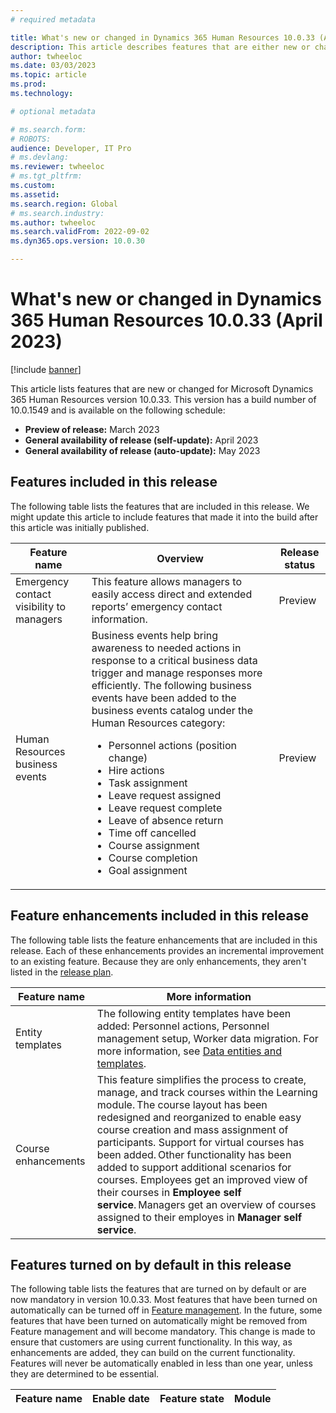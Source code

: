 ```yaml
---
# required metadata

title: What's new or changed in Dynamics 365 Human Resources 10.0.33 (April 2023)
description: This article describes features that are either new or changed in the Microsoft Dynamics 365 Human Resources version 10.0.33 preview release.
author: twheeloc
ms.date: 03/03/2023
ms.topic: article
ms.prod: 
ms.technology: 

# optional metadata

# ms.search.form: 
# ROBOTS: 
audience: Developer, IT Pro
# ms.devlang: 
ms.reviewer: twheeloc
# ms.tgt_pltfrm: 
ms.custom: 
ms.assetid: 
ms.search.region: Global
# ms.search.industry: 
ms.author: twheeloc
ms.search.validFrom: 2022-09-02 
ms.dyn365.ops.version: 10.0.30

---
```


# What's new or changed in Dynamics 365 Human Resources 10.0.33 (April 2023)

[!include [banner](../../includes/preview-banner.md)]

This article lists features that are new or changed for Microsoft Dynamics 365 Human Resources version 10.0.33. This version has a build number of 10.0.1549 and is 
available on the following schedule:

- **Preview of release:** March 2023
- **General availability of release (self-update):** April 2023
- **General availability of release (auto-update):** May 2023

## Features included in this release

The following table lists the features that are included in this release. We might update this article to include features that made it into the build after this 
article was initially published.

| Feature name | Overview | Release status |
|----|----|----|
|Emergency contact visibility to managers| This feature allows managers to easily access direct and extended reports’ emergency contact information. |  Preview|
|Human Resources business events | Business events help bring awareness to needed actions in response to a critical business data trigger and manage responses more efficiently. The following business events have been added to the business events catalog under the Human Resources category:<ul><li>Personnel actions (position change)</li><li>Hire actions</li><li>Task assignment</li><li>Leave request assigned</li><li>Leave request complete</li><li>Leave of absence return</li><li>Time off cancelled</li><li>Course assignment</li><li>Course completion</li><li>Goal assignment</li></ul>| Preview|

## Feature enhancements included in this release

The following table lists the feature enhancements that are included in this release. Each of these enhancements provides an incremental improvement to an existing 
feature. Because they are only enhancements, they aren't listed in the [release plan](/dynamics365-release-plan/2021wave2/finance-operations/dynamics365-finance).

| Feature name | More information | 
|--------------|------------------|
|Entity templates|	The following entity templates have been added: Personnel actions, Personnel management setup, Worker data migration. For more information, see [Data entities and templates](/human-resources/data-entity.md#data-entity-templates).|
|Course enhancements |This feature simplifies the process to create, manage, and track courses within the Learning module. The course layout has been redesigned and reorganized to enable easy course creation and mass assignment of participants. Support for virtual courses has been added. Other functionality has been added to support additional scenarios for courses. Employees get an improved view of their courses in **Employee self service**. Managers get an overview of courses assigned to their employes in **Manager self service**.|  


## Features turned on by default in this release

The following table lists the features that are turned on by default or are now mandatory in version 10.0.33. Most features that have been turned on automatically can
be turned off in [Feature management](../../fin-ops-core/fin-ops/get-started/feature-management/feature-management-overview.md). In the future, some features that have
been turned on automatically might be removed from Feature management and will become mandatory. This change is made to ensure that customers are using current 
functionality. In this way, as enhancements are added, they can build on the current functionality. Features will never be automatically enabled in less than one year, 
unless they are determined to be essential.

| Feature name | Enable date | Feature state | Module |
|--------------|-------------|---------------|--------|


